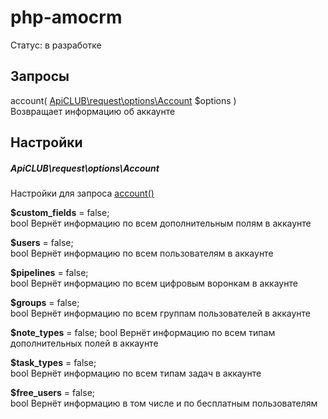# php-amocrm
Статус: в разработке

## Запросы
<a name="account"></a>
account( [ApiCLUB\request\options\Account](#request_options_account) $options )  
Возвращает информацию об аккаунте


## Настройки
<a name="request_options_account"></a>
##### ApiCLUB\request\options\Account
Настройки для запроса [account()](#account)

**$custom_fields** = false;    
bool Вернёт информацию по всем дополнительным полям в аккаунте    

**$users** = false;  
bool Вернёт информацию по всем пользователям в аккаунте  

**$pipelines** = false;  
bool Вернёт информацию по всем цифровым воронкам в аккаунте  

**$groups** = false;  
bool Вернёт информацию по всем группам пользователей в аккаунте  

**$note_types** = false;
bool Вернёт информацию по всем типам дополнительных полей в аккаунте

**$task_types** = false;  
bool Вернёт информацию по всем типам задач в аккаунте  

**$free_users** = false;  
bool Вернёт информацию в том числе и по бесплатным пользователям  
